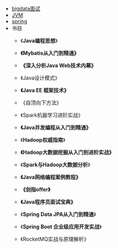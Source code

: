 
* [bigdata面试](https://github.com/sotowang/bigdata/blob/master/%E9%9D%A2%E8%AF%95/bigdata%E9%9D%A2%E8%AF%95.md)
* [JVM](https://github.com/sotowang/bigdata/tree/master/JVM)
* [spring](https://github.com/sotowang/bigdata/blob/master/spring/spring.md)
* 书目
  * 《**Java编程思想**》

  * **《Mybatis从入门到精通》**

  * **《深入分析Java Web技术内幕》**

  * 《Java设计模式》

  * **《Java EE 框架技术》**

  * 《自顶向下方法》

  * 《Spark机器学习进阶实战》

  * **《Java并发编程从入门到精通》**

  * 《**Hadoop权威指南**》

  * **《Hadoop大数据挖掘从入门到进阶实战》**

  * 《**Spark与Hadoop大数据分析**》

  * **《Java网络编程案例教程》**

  * **《剑指offer》**

  * **《Java程序员面试宝典》**

  * 《**Spring Data JPA从入门到精通**》

  * 《**Spring Boot 企业级应用开发实战**》

  * 《RocketMQ实战与原理解析》

    ​    

